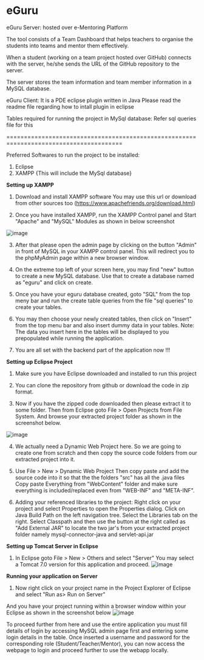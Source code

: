 # eGuru

eGuru Server: hosted over e-Mentoring Platform

The tool consists of a Team Dashboard that helps teachers to organise the students into teams and mentor them effectively.

When a student (working on a team project hosted over GitHub) connects with the server, he/she sends the URL of the GitHub repository to the server. 

The server stores the team information and team member information in a MySQL database.


eGuru Client: It is a PDE eclipse plugin written in Java
Please read the readme file regarding how to intall plugin in eclipse

Tables required for running the project in MySql database:
Refer sql queries file for this

=======================================================================================

Preferred Softwares to run the project to be installed:
1. Eclipse
2. XAMPP {This will include the MySql database}


**Setting up XAMPP**
1. Download and install XAMPP software
You may use this url or download from other sources too (https://www.apachefriends.org/download.html)

2. Once you have installed XAMPP, run the XAMPP Control panel and Start "Apache" and "MySQL" Modules as shown in below screenshot

![image](https://user-images.githubusercontent.com/37172062/123421749-e4043580-d5da-11eb-8ae8-fb8081f72068.png)

3. After that please open the admin page by clicking on the button "Admin" in front of MySQL in your XAMPP control panel.
   This will redirect you to the phpMyAdmin page within a new browser window.

4. On the extreme top left of your screen here, you may find "new" button to create a new MySQL database.
   Use that to create a database named as "eguru" and click on create.
   
5. Once you have your eguru database created, goto "SQL" from the top meny bar and run the create table queries from the file "sql queries" to create your tables.

6. You may then choose your newly created tables, then click on "Insert" from the top menu bar and also insert dummy data in your tables.
   Note: The data you insert here in the tables will be displayed to you prepopulated while running the application.

7. You are all set with the backend part of the application now !!!

**Setting up Eclipse Project**
1. Make sure you have Eclipse downloaded and installed to run this project

2. You can clone the repository from github or download the code in zip format.

3. Now if you have the zipped code downloaded then please extract it to some folder. Then from Eclipse goto File > Open Projects from File System.
   And browse your extracted project folder as shown in the screenshot below.

![image](https://user-images.githubusercontent.com/37172062/123423971-d603e400-d5dd-11eb-884a-73a7a42effd4.png)

4. We actually need a Dynamic Web Project here. So we are going to create one from scratch and then copy the source code folders from our extracted project into it.

5. Use File > New > Dynamic Web Project
   Then copy paste and add the source code into it so that the the folders "src" has all the .java files
   Copy paste Everything from "WebContent" folder and make sure everything is included/replaced even from "WEB-INF" and "META-INF".
   
6. Adding your referenced libraries to the project:
   Right click on your project and select Properties to open the Properties dialog.
   Click on Java Build Path on the left navigation tree.
   Select the Libraries tab on the right.
   Select Classpath and then use the button at the right called as "Add External JAR" to locate the two jar's from your extracted project folder namely mysql-connector-java and servlet-api.jar

**Setting up Tomcat Server in Eclipse**
1. In Eclipse goto File > New > Others and select "Server"
   You may select a Tomcat 7.0 version for this application and proceed.
   ![image](https://user-images.githubusercontent.com/37172062/123424743-df418080-d5de-11eb-8222-47eb23f01b5e.png)

**Running your application on Server**
1. Now right click on your project name in the Project Explorer of Eclipse and select "Run as> Run on Server" 

And you have your project running within a browser window within your Eclipse as shown in the screenshot below
![image](https://user-images.githubusercontent.com/37172062/123429086-27af6d00-d5e4-11eb-8f28-a3b1526d0741.png)


To proceed further from here and use the entire application you must fill details of login by accessing MySQL admin page first and entering some login details in the table.
Once inserted a username and password for the corresponding role (Student/Teacher/Mentor), you can now access the webpage to login and proceed further to use the webapp locally.
   
   
  



